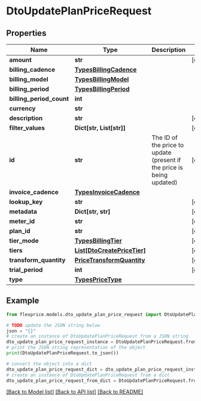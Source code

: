 # DtoUpdatePlanPriceRequest


## Properties

Name | Type | Description | Notes
------------ | ------------- | ------------- | -------------
**amount** | **str** |  | [optional] 
**billing_cadence** | [**TypesBillingCadence**](TypesBillingCadence.md) |  | 
**billing_model** | [**TypesBillingModel**](TypesBillingModel.md) |  | 
**billing_period** | [**TypesBillingPeriod**](TypesBillingPeriod.md) |  | 
**billing_period_count** | **int** |  | 
**currency** | **str** |  | 
**description** | **str** |  | [optional] 
**filter_values** | **Dict[str, List[str]]** |  | [optional] 
**id** | **str** | The ID of the price to update (present if the price is being updated) | [optional] 
**invoice_cadence** | [**TypesInvoiceCadence**](TypesInvoiceCadence.md) |  | 
**lookup_key** | **str** |  | [optional] 
**metadata** | **Dict[str, str]** |  | [optional] 
**meter_id** | **str** |  | [optional] 
**plan_id** | **str** |  | [optional] 
**tier_mode** | [**TypesBillingTier**](TypesBillingTier.md) |  | [optional] 
**tiers** | [**List[DtoCreatePriceTier]**](DtoCreatePriceTier.md) |  | [optional] 
**transform_quantity** | [**PriceTransformQuantity**](PriceTransformQuantity.md) |  | [optional] 
**trial_period** | **int** |  | [optional] 
**type** | [**TypesPriceType**](TypesPriceType.md) |  | 

## Example

```python
from flexprice.models.dto_update_plan_price_request import DtoUpdatePlanPriceRequest

# TODO update the JSON string below
json = "{}"
# create an instance of DtoUpdatePlanPriceRequest from a JSON string
dto_update_plan_price_request_instance = DtoUpdatePlanPriceRequest.from_json(json)
# print the JSON string representation of the object
print(DtoUpdatePlanPriceRequest.to_json())

# convert the object into a dict
dto_update_plan_price_request_dict = dto_update_plan_price_request_instance.to_dict()
# create an instance of DtoUpdatePlanPriceRequest from a dict
dto_update_plan_price_request_from_dict = DtoUpdatePlanPriceRequest.from_dict(dto_update_plan_price_request_dict)
```
[[Back to Model list]](../README.md#documentation-for-models) [[Back to API list]](../README.md#documentation-for-api-endpoints) [[Back to README]](../README.md)


